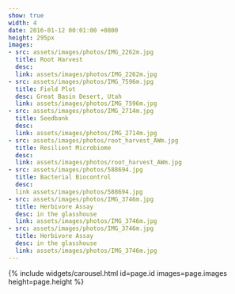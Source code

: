```yaml
---
show: true
width: 4
date: 2016-01-12 00:01:00 +0800
height: 295px
images:
- src: assets/images/photos/IMG_2262m.jpg
  title: Root Harvest
  desc: 
  link: assets/images/photos/IMG_2262m.jpg
- src: assets/images/photos/IMG_7596m.jpg
  title: Field Plot
  desc: Great Basin Desert, Utah
  link: assets/images/photos/IMG_7596m.jpg
- src: assets/images/photos/IMG_2714m.jpg
  title: Seedbank
  desc:
  link: assets/images/photos/IMG_2714m.jpg
- src: assets/images/photos/root_harvest_AWm.jpg
  title: Resilient Microbiome
  desc:
  link: assets/images/photos/root_harvest_AWm.jpg
- src: assets/images/photos/588694.jpg
  title: Bacterial Biocontrol
  desc:
  link assets/images/photos/588694.jpg 
- src: assets/images/photos/IMG_3746m.jpg
  title: Herbivore Assay
  desc: in the glasshouse
  link: assets/images/photos/IMG_3746m.jpg
- src: assets/images/photos/IMG_3746m.jpg
  title: Herbivore Assay
  desc: in the glasshouse
  link: assets/images/photos/IMG_3746m.jpg
---
```


{% include widgets/carousel.html id=page.id images=page.images height=page.height %}
